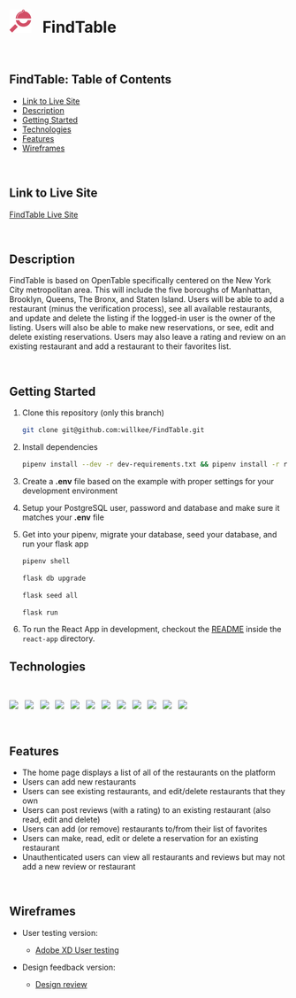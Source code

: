 #  <img src="./react-app/public/favicon.png" style="width:40px;" />   &nbsp; FindTable

<br>

## FindTable: Table of Contents

-   [Link to Live Site](https://github.com/willkee/FindTable#link-to-live-site)
-   [Description](https://github.com/willkee/FindTable#description)
-   [Getting Started](https://github.com/willkee/FindTable#getting-started)
-   [Technologies](https://github.com/willkee/FindTable#technologies)
-   [Features](https://github.com/willkee/FindTable#features)
-   [Wireframes](https://github.com/willkee/FindTable#wireframes)

<br>

## Link to Live Site

[FindTable Live Site](https://find-table.herokuapp.com/)

<br>

## Description

FindTable is based on OpenTable specifically centered on the New York City metropolitan area. This will include the five boroughs of Manhattan, Brooklyn, Queens, The Bronx, and Staten Island. Users will be able to add a restaurant (minus the verification process), see all available restaurants, and update and delete the listing if the logged-in user is the owner of the listing. Users will also be able to make new reservations, or see, edit and delete existing reservations. Users may also leave a rating and review on an existing restaurant and add a restaurant to their favorites list.

<br>

## Getting Started

1. Clone this repository (only this branch)

   ```bash
   git clone git@github.com:willkee/FindTable.git
   ```

2. Install dependencies

      ```bash
      pipenv install --dev -r dev-requirements.txt && pipenv install -r requirements.txt
      ```

3. Create a **.env** file based on the example with proper settings for your
   development environment
4. Setup your PostgreSQL user, password and database and make sure it matches your **.env** file

5. Get into your pipenv, migrate your database, seed your database, and run your flask app

   ```bash
   pipenv shell
   ```

   ```bash
   flask db upgrade
   ```

   ```bash
   flask seed all
   ```

   ```bash
   flask run
   ```

6. To run the React App in development, checkout the [README](./react-app/README.md) inside the `react-app` directory.


## Technologies

          
<br>
<p float="left">
  <img src="https://cdn.jsdelivr.net/gh/devicons/devicon/icons/python/python-original.svg" style="width:75px;" />
  &nbsp;
  <img src="https://cdn.jsdelivr.net/gh/devicons/devicon/icons/flask/flask-original.svg" style="width:75px;" />
  &nbsp;
  <img src="https://cdn.jsdelivr.net/gh/devicons/devicon/icons/react/react-original.svg" style="width:75px;" />
  &nbsp;
  <img src="https://cdn.jsdelivr.net/gh/devicons/devicon/icons/redux/redux-original.svg" style="width:75px;" />
  &nbsp;
  <img src="https://cdn.jsdelivr.net/gh/devicons/devicon/icons/postgresql/postgresql-original.svg" style="width:75px;" />
  &nbsp;
  <img src="https://cdn.jsdelivr.net/gh/devicons/devicon/icons/heroku/heroku-plain.svg" style="width:75px;" />
  &nbsp;
  <img src="https://cdn.jsdelivr.net/gh/devicons/devicon/icons/html5/html5-plain-wordmark.svg" style="width:75px;"/>
  &nbsp;
  <img src="https://cdn.jsdelivr.net/gh/devicons/devicon/icons/css3/css3-plain-wordmark.svg" style="width:75px;" />
  &nbsp;
  <img src="https://cdn.jsdelivr.net/gh/devicons/devicon/icons/docker/docker-plain.svg" style="width:75px;" />
  &nbsp;
  <img src="https://cdn.jsdelivr.net/gh/devicons/devicon/icons/aftereffects/aftereffects-original.svg" style="width:75px;" />
  &nbsp;
  <img src="https://cdn.jsdelivr.net/gh/devicons/devicon/icons/illustrator/illustrator-line.svg" style="width:75px;" />
  &nbsp;
  <img src="https://cdn.jsdelivr.net/gh/devicons/devicon/icons/xd/xd-line.svg" style="width:75px;" />
  &nbsp;
</p>

<br>

## Features

-   The home page displays a list of all of the restaurants on the platform
-   Users can add new restaurants
-   Users can see existing restaurants, and edit/delete restaurants that they own
-   Users can post reviews (with a rating) to an existing restaurant (also read, edit and delete)
-   Users can add (or remove) restaurants to/from their list of favorites
-   Users can make, read, edit or delete a reservation for an existing restaurant
-   Unauthenticated users can view all restaurants and reviews but may not add a new review or restaurant

<br>

## Wireframes

- User testing version:
    - [Adobe XD User testing](https://xd.adobe.com/view/f24f50db-4213-46fb-aae1-a84d179022c4-a71c/?fullscreen&hints=off)

- Design feedback version:
    - [Design review](https://xd.adobe.com/view/f24f50db-4213-46fb-aae1-a84d179022c4-a71c/)

